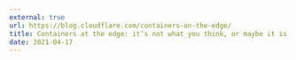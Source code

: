 ```yaml
---
external: true
url: https://blog.cloudflare.com/containers-on-the-edge/
title: Containers at the edge: it’s not what you think, or maybe it is
date: 2021-04-17
---
```

